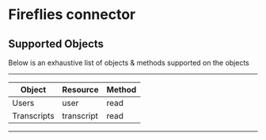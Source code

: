 # Fireflies connector


## Supported Objects 
Below is an exhaustive list of objects & methods supported on the objects

-----------------------------------
| Object     | Resource  | Method |
| -----------| ----------| -------|
| Users      | user      | read   |
| Transcripts| transcript| read   |
-----------------------------------